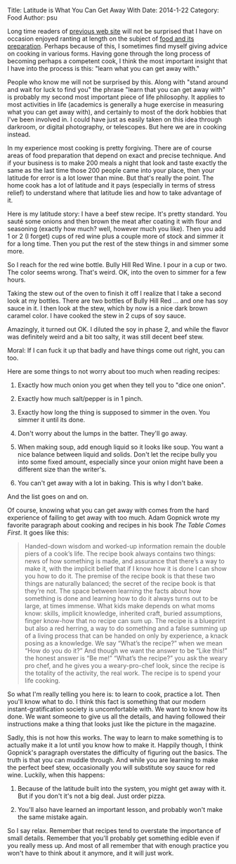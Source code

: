 Title: Latitude is What You Can Get Away With
Date: 2014-1-22
Category: Food
Author: psu

Long time readers of <a href="http://tleaves.com/wp-archive/category/food-and-drink/index.html">previous web site</a> will not be surprised that I have on occasion enjoyed ranting at length on the subject of <a href="http://tleaves.com/wp-archive/2009/08/10/dinner-in-half-an-hour/index.html">food and its preparation</a>. Perhaps because of this, I sometimes find myself giving advice on cooking in various forms. Having gone through the long process of becoming perhaps a competent cook, I think the most important insight that I have into the process is this: "learn what you can get away with."

People who know me will not be surprised by this. Along with "stand around and wait for luck to find you" the phrase "learn that you can get away with" is probably my second most important piece of life philosophy. It applies to most activities in life (academics is generally a huge exercise in measuring what you can get away with), and certainly to most of the dork hobbies that I've been involved in. I could have just as easily taken on this idea through darkroom, or digital photography, or telescopes. But here we are in cooking instead.

In my experience most cooking is pretty forgiving. There are of course areas of food preparation that depend on exact and precise technique. And if your business is to make 200 meals a night that look and taste exactly the same as the last time those 200 people came into your place, then your latitude for error is a lot lower than mine. But that's really the point. The home cook has a lot of latitude and it pays (especially in terms of stress relief) to understand where that latitude lies and how to take advantage of it.

Here is my latitude story: I have a beef stew recipe. It's pretty standard. You sauté some onions and then brown the meat after coating it with flour and seasoning (exactly how much? well, however much you like). Then you add 1 or 2 (I forget) cups of red wine plus a couple more of stock and simmer it for a long time. Then you put the rest of the stew things in and simmer some more.

So I reach for the red wine bottle. Bully Hill Red Wine. I pour in a cup or two. The color seems wrong. That's weird. OK, into the oven to simmer for a few hours.

Taking the stew out of the oven to finish it off I realize that I take a second look at my bottles. There are two bottles of Bully Hill Red ... and one has soy sauce in it. I then look at the stew, which by now is a nice dark brown caramel color. I have cooked the stew in 2 cups of soy sauce.

Amazingly, it turned out OK. I diluted the soy in phase 2, and while the flavor was definitely weird and a bit too salty, it was still decent beef stew.

Moral: If I can fuck it up that badly and have things come out right, you can too.

Here are some things to not worry about too much when reading recipes:

1. Exactly how much onion you get when they tell you to "dice one onion".

2. Exactly how much salt/pepper is in 1 pinch.

3. Exactly how long the thing is supposed to simmer in the oven. You simmer it until its done.

4. Don't worry about the lumps in the batter. They'll go away.

5. When making soup, add enough liquid so it looks like soup. You want a nice balance between liquid and solids. Don't let the recipe bully you into some fixed amount, especially since your onion might have been a different size than the writer's.

6. You can't get away with a lot in baking. This is why I don't bake.

And the list goes on and on.

Of course, knowing what you can get away with comes from the hard experience of failing to get away with too much. Adam Gopnick wrote my favorite paragraph about cooking and recipes in his book _The Table Comes First_. It goes like this:

>Handed-down wisdom and worked-up information remain the double piers of a cook’s life. The recipe book always contains two things: news of how something is made, and assurance that there’s a way to make it, with the implicit belief that if I know how it is done I can show you how to do it. The premise of the recipe book is that these two things are naturally balanced; the secret of the recipe book is that they’re not. The space between learning the facts about how something is done and learning how to do it always turns out to be large, at times immense. What kids make depends on what moms know: skills, implicit knowledge, inherited craft, buried assumptions, finger know-how that no recipe can sum up. The recipe is a blueprint but also a red herring, a way to do something and a false summing up of a living process that can be handed on only by experience, a knack posing as a knowledge. We say “What’s the recipe?” when we mean “How do you do it?” And though we want the answer to be “Like this!” the honest answer is “Be me!” “What’s the recipe?” you ask the weary pro chef, and he gives you a weary-pro-chef look, since the recipe is the totality of the activity, the real work. The recipe is to spend your life cooking.

So what I'm really telling you here is: to learn to cook, practice a lot. Then you'll know what to do. I think this fact is something that our modern instant-gratification society is uncomfortable with. We want to know how its done. We want someone to give us all the details, and having followed their instructions make a thing that looks just like the picture in the magazine.

Sadly, this is not how this works. The way to learn to make something is to actually make it a lot until you know how to make it. Happily though, I think Gopnick's paragraph overstates the difficulty of figuring out the basics. The truth is that you can muddle through. And while you are learning to make the perfect beef stew, occasionally you will substitute soy sauce for red wine. Luckily, when this happens:

1. Because of the latitude built into the system, you might get away with it. But if you don't it's not a big deal. Just order pizza.

2. You'll also have learned an important lesson, and probably won't make the same mistake again.

So I say relax. Remember that recipes tend to overstate the importance of small details. Remember that you'll probably get something edible even if you really mess up. And most of all remember that with enough practice you won't have to think about it anymore, and it will just work.

